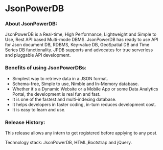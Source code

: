 # JsonPowerDB

### About JsonPowerDB: ###


 JsonPowerDB is a Real-time, High Performance, Lightweight and Simple to Use, Rest API based Multi-mode DBMS.
    JsonPowerDB has ready to use API for Json document DB, RDBMS, Key-value DB, GeoSpatial DB and Time Series DB functionality. JPDB supports and advocates for true serverless and pluggable API development.


### Benefits of using JsonPowerDBs: ###

  * Simplest way to retrieve data in a JSON format.
  * Schema-free, Simple to use, Nimble and In-Memory database.
  * Whether it's a Dynamic Website or a Mobile App or some Data Analytics Portal, the development is real fun and fast. 
  * It is one of the fastest and multi-indexing database.
  * It helps developers in faster coding, in-turn reduces development cost.
  * It is easy to learn and use.

    
### Release History: ###

  This release allows any intern to get registered before applying to any post.
  
  Technology stack: JsonPowerDB, HTML,Bootstrap and jQuery.

